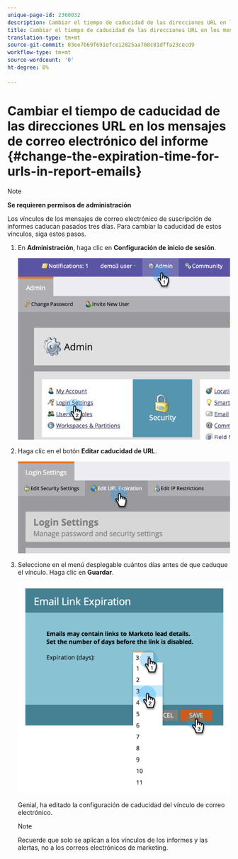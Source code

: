 ```yaml
---
unique-page-id: 2360032
description: Cambiar el tiempo de caducidad de las direcciones URL en los mensajes de correo electrónico del informe - Documentos de marketing - Documentación del producto
title: Cambiar el tiempo de caducidad de las direcciones URL en los mensajes de correo electrónico del informe
translation-type: tm+mt
source-git-commit: 03ee7b69f691efce12825aa708c81dffa23cecd9
workflow-type: tm+mt
source-wordcount: '0'
ht-degree: 0%

---
```



# Cambiar el tiempo de caducidad de las direcciones URL en los mensajes de correo electrónico del informe {#change-the-expiration-time-for-urls-in-report-emails}

>[!NOTE]
>
>**Se requieren permisos de administración**

Los vínculos de los mensajes de correo electrónico de suscripción de informes caducan pasados tres días. Para cambiar la caducidad de estos vínculos, siga estos pasos.

1. En **Administración**, haga clic en **Configuración de inicio de sesión**.

   ![](assets/image2014-9-16-14-3a44-3a57.png)

1. Haga clic en el botón **Editar caducidad de URL**.

   ![](assets/image2014-9-16-14-3a45-3a1.png)

1. Seleccione en el menú desplegable cuántos días antes de que caduque el vínculo. Haga clic en **Guardar**.

   ![](assets/image2014-9-16-14-3a45-3a5.png)

   Genial, ha editado la configuración de caducidad del vínculo de correo electrónico.

   >[!NOTE]
   >
   >Recuerde que solo se aplican a los vínculos de los informes y las alertas, no a los correos electrónicos de marketing.
